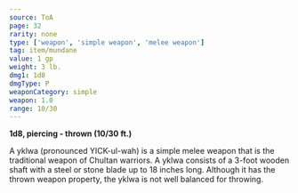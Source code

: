 ```yaml
---
source: ToA
page: 32
rarity: none
type: ['weapon', 'simple weapon', 'melee weapon']
tag: item/mundane
value: 1 gp
weight: 3 lb.
dmg1: 1d8
dmgType: P
weaponCategory: simple
weapon: 1.0
range: 10/30
---
```


**1d8, piercing - thrown (10/30 ft.)**

A yklwa (pronounced YICK-ul-wah) is a simple melee weapon that is the traditional weapon of Chultan warriors. A yklwa consists of a 3-foot wooden shaft with a steel or stone blade up to 18 inches long. Although it has the thrown weapon property, the yklwa is not well balanced for throwing.

